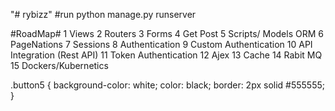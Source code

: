 "# rybizz" 
#run
python manage.py runserver

#RoadMap#
1 Views
2 Routers
3 Forms
4 Get Post
5 Scripts/ Models ORM
6 PageNations
7 Sessions
8 Authentication
9 Custom Authentication
10 API Integration (Rest API)
11 Token Authentication
12 Ajex
13 Cache
14 Rabit MQ
15 Dockers/Kubernetics


.button5 {
             background-color: white;
             color: black;
             border: 2px solid #555555; 
             }